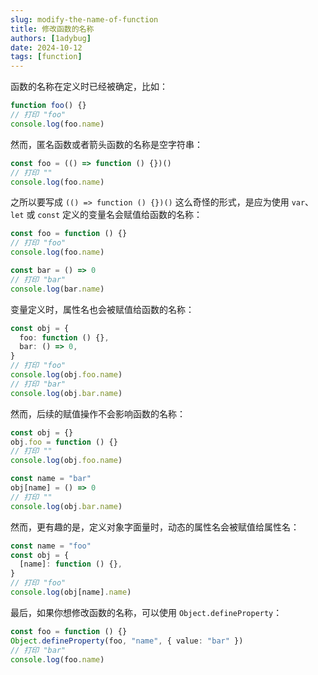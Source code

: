 ```yaml
---
slug: modify-the-name-of-function
title: 修改函数的名称
authors: [1adybug]
date: 2024-10-12
tags: [function]
---
```


函数的名称在定义时已经被确定，比如：

```typescript
function foo() {}
// 打印 "foo"
console.log(foo.name)
```

然而，匿名函数或者箭头函数的名称是空字符串：

```typescript
const foo = (() => function () {})()
// 打印 ""
console.log(foo.name)
```

之所以要写成 `(() => function () {})()` 这么奇怪的形式，是应为使用 `var`、`let` 或 `const` 定义的变量名会赋值给函数的名称：

```typescript
const foo = function () {}
// 打印 "foo"
console.log(foo.name)

const bar = () => 0
// 打印 "bar"
console.log(bar.name)
```

变量定义时，属性名也会被赋值给函数的名称：

```typescript
const obj = {
  foo: function () {},
  bar: () => 0,
}
// 打印 "foo"
console.log(obj.foo.name)
// 打印 "bar"
console.log(obj.bar.name)
```

然而，后续的赋值操作不会影响函数的名称：

```typescript
const obj = {}
obj.foo = function () {}
// 打印 ""
console.log(obj.foo.name)

const name = "bar"
obj[name] = () => 0
// 打印 ""
console.log(obj.bar.name)
```

然而，更有趣的是，定义对象字面量时，动态的属性名会被赋值给属性名：

```typescript
const name = "foo"
const obj = {
  [name]: function () {},
}
// 打印 "foo"
console.log(obj[name].name)
```

最后，如果你想修改函数的名称，可以使用 `Object.defineProperty`：

```typescript
const foo = function () {}
Object.defineProperty(foo, "name", { value: "bar" })
// 打印 "bar"
console.log(foo.name)
```
